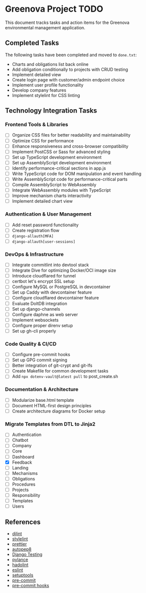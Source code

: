 # Greenova Project TODO

This document tracks tasks and action items for the Greenova environmental
management application.

## Completed Tasks

The following tasks have been completed and moved to `done.txt`:

- Charts and obligations list back online
- Add obligation conditionally to projects with CRUD testing
- Implement detailed view
- Create login page with customer/admin endpoint choice
- Implement user profile functionality
- Develop company features
- Implement stylelint for CSS linting

## Technology Integration Tasks

### Frontend Tools & Libraries

- [ ] Organize CSS files for better readability and maintainability
- [ ] Optimize CSS for performance
- [ ] Enhance responsiveness and cross-browser compatibility
- [ ] Implement PostCSS or Sass for advanced styling
- [ ] Set up TypeScript development environment
- [ ] Set up AssemblyScript development environment
- [ ] Identify performance-critical sections in app.js
- [ ] Write TypeScript code for DOM manipulation and event handling
- [ ] Write AssemblyScript code for performance-critical parts
- [ ] Compile AssemblyScript to WebAssembly
- [ ] Integrate WebAssembly modules with TypeScript
- [ ] Improve mechanism charts interactivity
- [ ] Implement detailed chart view

### Authentication & User Management

- [ ] Add reset password functionality
- [ ] Create registration flow
- [ ] `django-allauth[MFA]`
- [ ] `django-allauth[user-sessions]`

### DevOps & Infrastructure

- [ ] Integrate commitlint into devtool stack
- [ ] Integrate Dive for optimizing Docker/OCI image size
- [ ] Introduce cloudflared for tunnel
- [ ] certbot let's encrypt SSL setup
- [ ] Configure MySQL or PostgreSQL in devcontainer
- [ ] Set up Caddy with devcontainer feature
- [ ] Configure cloudflared devcontainer feature
- [ ] Evaluate DoltDB integration
- [ ] Set up django-channels
- [ ] Configure daphne as web server
- [ ] Implement websockets
- [ ] Configure proper direnv setup
- [ ] Set up gh-cli properly

### Code Quality & CI/CD

- [ ] Configure pre-commit hooks
- [ ] Set up GPG commit signing
- [ ] Better integration of git-crypt and git-lfs
- [ ] Create Makefile for common development tasks
- [ ] Add `npx dotenv-vault@latest pull` to post_create.sh

### Documentation & Architecture

- [ ] Modularize base.html template
- [ ] Document HTML-first design principles
- [ ] Create architecture diagrams for Docker setup

### Migrate Templates from DTL to Jinja2

- [ ] Authentication
- [ ] Chatbot
- [ ] Company
- [ ] Core
- [ ] Dashboard
- [x] Feedback
- [ ] Landing
- [ ] Mechanisms
- [ ] Obligations
- [ ] Procedures
- [ ] Projects
- [ ] Responsibility
- [ ] Templates
- [ ] Users

## References

- [djlint](https://djlint.com/)
- [stylelint](https://stylelint.io/)
- [prettier](https://prettier.io/)
- [autopep8](https://pypi.org/project/autopep8/)
- [Django Testing](https://docs.djangoproject.com/en/4.2/topics/testing/overview/)
- [pylance](https://github.com/microsoft/pylance)
- [hadolint](https://github.com/hadolint/hadolint)
- [eslint](https://eslint.org/)
- [setuptools](https://setuptools.pypa.io/en/latest/index.html)
- [pre-commit](https://pre-commit.com)
- [pre-commit hooks](https://pre-commit.com/hooks.html)
